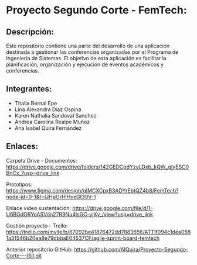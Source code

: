 # Proyecto Segundo Corte - FemTech:

## Descripción:
Este repositorio contiene una parte del desarrollo de una aplicación destinada a gestionar las conferencias organizadas por el Programa de Ingeniería de Sistemas. El objetivo de esta aplicación es facilitar la planificación, organización y ejecución de eventos académicos y conferencias.

## Integrantes:
- Thalia Bernal Epe
- Lina Alexandra Diaz Ospina
- Karen Nathalia Sandoval Sanchez
- Andrea Carolina Realpe Muñoz
- Ana Isabel Quira Fernández

## Enlaces:
Carpeta Drive - Documentos: https://drive.google.com/drive/folders/142GEDCpdYzyLDxb_kQW_gIyESC0BnCx_?usp=drive_link

Prototipos: https://www.figma.com/design/qIMCXCpxB3ADYrEbtQZ4b8/FemTech?node-id=0-1&t=lJHpOrHlHvxGt30V-1

Enlace video sustentación: https://drive.google.com/file/d/1-U6BGdORYoASVdn27R9Nu4lsGC-yjXy_/view?usp=drive_link

Gestión proyecto - Trello: https://trello.com/invite/b/67092be41876472dd7883656/ATTIf094c1dea0581a31546b20ea8e79dbbaE04537CF/agile-sprint-board-femtech

Anterior repositorio GitHub: https://github.com/AIQuira/Proyecto-Segundo-Corte---ISII.git

